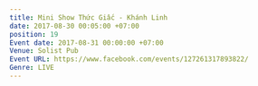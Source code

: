 ```yaml
---
title: Mini Show Thức Giấc - Khánh Linh
date: 2017-08-30 00:05:00 +07:00
position: 19
Event date: 2017-08-31 00:00:00 +07:00
Venue: Solist Pub
Event URL: https://www.facebook.com/events/127261317893822/
Genre: LIVE
---
```


